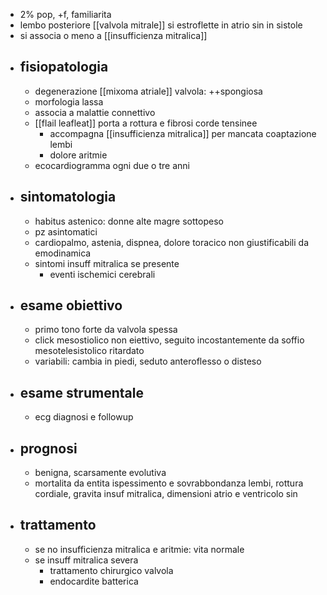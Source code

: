 - 2% pop, +f, familiarita
- lembo posteriore [[valvola mitrale]] si estroflette in atrio sin in sistole
- si associa o meno a [[insufficienza mitralica]]
- ## fisiopatologia
	- degenerazione [[mixoma atriale]] valvola: ++spongiosa
	- morfologia lassa
	- associa a malattie connettivo
	- [[flail leafleat]] porta a rottura e fibrosi corde tensinee
		- accompagna [[insufficienza mitralica]] per mancata coaptazione lembi
		- dolore aritmie
	- ecocardiogramma ogni due o tre anni
- ## sintomatologia
	- habitus astenico: donne alte magre sottopeso
	- pz asintomatici
	- cardiopalmo, astenia, dispnea, dolore toracico non giustificabili da emodinamica
	- sintomi insuff mitralica se presente
		- eventi ischemici cerebrali
- ## esame obiettivo
	- primo tono forte da valvola spessa
	- click mesostiolico non eiettivo, seguito incostantemente da soffio mesotelesistolico ritardato
	- variabili: cambia in piedi, seduto anteroflesso o disteso
- ## esame strumentale
	- ecg diagnosi e followup
- ## prognosi
	- benigna, scarsamente evolutiva
	- mortalita da entita ispessimento e sovrabbondanza lembi, rottura cordiale, gravita insuf mitralica, dimensioni atrio e ventricolo sin
- ## trattamento
	- se no insufficienza mitralica e aritmie: vita normale
	- se insuff mitralica severa
		- trattamento chirurgico valvola
		- endocardite batterica